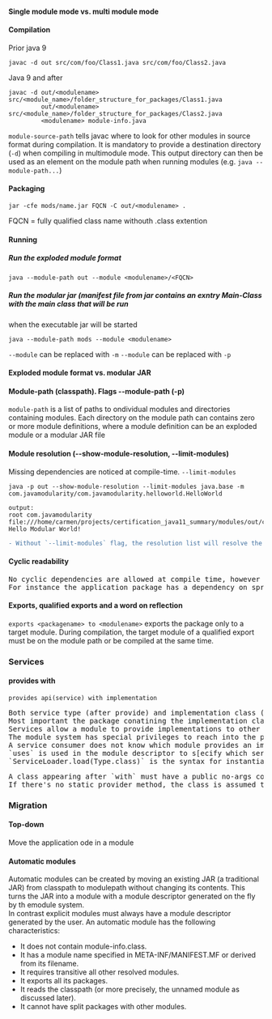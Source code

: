 #### Single module mode vs. multi module mode
#### Compilation
Prior java 9
```
javac -d out src/com/foo/Class1.java src/com/foo/Class2.java
```
Java 9 and after
```
javac -d out/<modulename> src/<module_name>/folder_structure_for_packages/Class1.java
         out/<modulename> src/<module_name>/folder_structure_for_packages/Class2.java
         <modulename> module-info.java
```
`module-source-path` tells javac where to look for other modules in source format during compilation. It is mandatory to provide a destination directory (`-d`) when compiling in multimodule mode. This output directory can then be used as an element on the module path when running modules (e.g. `java --module-path...`)

#### Packaging
```
jar -cfe mods/name.jar FQCN -C out/<modulename> .
```
FQCN = fully qualified class name withouth .class extention

#### Running
##### Run the exploded module format
```
java --module-path out --module <modulename>/<FQCN>
```
##### Run the modular jar (manifest file from jar contains an exntry Main-Class with the main class that will be run 
when the executable jar will be started
```
java --module-path mods --module <modulename>
```
`--module` can be replaced with `-m`
`--module` can be replaced with `-p`

#### Exploded module format vs. modular JAR
#### Module-path (classpath). Flags --module-path (-p)
`module-path` is a list of paths to ondividual modules and directories containing modules. Each directory on the module path can contains zero or more module definitions, where a module definition can be an exploded module or a modular JAR file

#### Module resolution (--show-module-resolution, --limit-modules)
Missing dependencies are noticed at compile-time.
`--limit-modules`
```
java -p out --show-module-resolution --limit-modules java.base -m com.javamodularity/com.javamodularity.helloworld.HelloWorld

output:
root com.javamodularity file:///home/carmen/projects/certification_java11_summary/modules/out/com.javamodularity/
Hello Modular World!

```
```diff 
- Without `--limit-modules` flag, the resolution list will resolve the jdk modules as well and the list will be much higher
```

#### Cyclic readability
<pre>
No cyclic dependencies are allowed at compile time, however at runtime because frameworks are using refelction and because reflection frameworks are automatically creating a readability relation at run-time, cyclic dependency is allowed.
For instance the application package has a dependency on spring, however spring also needs a dependency on the application module because it needs to invoke reflection on it.
</pre>

#### Exports, qualified exports and a word on reflection
`exports <packagename> to <modulename>` exports the package only to a target module. During compilation, the target module of a qualified export must be on the module path or be compiled at the same time.
       
### Services
#### provides with
`provides api(service) with implementation`
<pre>
Both service type (after provide) and implementation class (after with) must be fully qualified names.
Most important the package conatining the implementation class is not exported from the provider module.
Services allow a module to provide implementations to other modules without exporting the concrete implementation class.
The module system has special privileges to reach into the provider module to instantiate the non exported implementation class on behalf of the consumer.
A service consumer does not know which module provides an implementation.
`uses` is used in the module descriptor to s[ecify which service (API) the service consumer wants to use.It instructs the ServiceLoader that this module wants to use implementation of the API (interface).
`ServiceLoader.load(Type.class)` is the syntax for instantiating implementations of the interface. The ServiceLoader instantiates the classes lazily.
</pre>

<pre>
A class appearing after `with` must have a public no-args constructor or a static provider method.
If there's no static provider method, the class is assumed to be the service implementation itself and must have a no-args public constructor. The compiler will complain when this is not the case.
</pre>

### Migration
#### Top-down
Move the application ode in a module
#### Automatic modules
Automatic modules can be created by moving an existing JAR (a traditional JAR) from classpath to modulepath without changing its contents. This turns the JAR into a module with a module descriptor generated on the fly by th emodule system.</br>
In contrast explicit modules must always have a module descriptor generated by the user.
An automatic module has the following characteristics:
- It does not contain module-info.class.
- It has a module name specified in META-INF/MANIFEST.MF or derived from its filename.
- It requires transitive all other resolved modules.
- It exports all its packages.
- It reads the classpath (or more precisely, the unnamed module as discussed later).
- It cannot have split packages with other modules.
